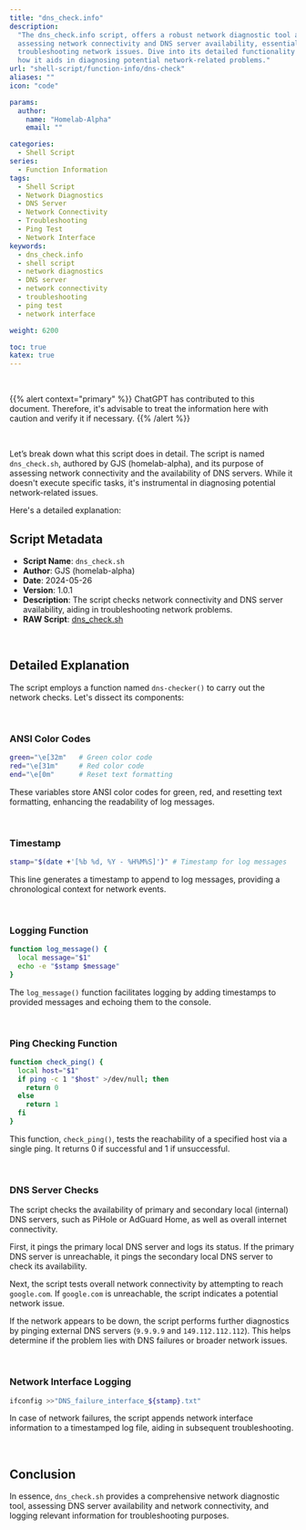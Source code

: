 ```yaml
---
title: "dns_check.info"
description:
  "The dns_check.info script, offers a robust network diagnostic tool aimed at
  assessing network connectivity and DNS server availability, essential for
  troubleshooting network issues. Dive into its detailed functionality and learn
  how it aids in diagnosing potential network-related problems."
url: "shell-script/function-info/dns-check"
aliases: ""
icon: "code"

params:
  author:
    name: "Homelab-Alpha"
    email: ""

categories:
  - Shell Script
series:
  - Function Information
tags:
  - Shell Script
  - Network Diagnostics
  - DNS Server
  - Network Connectivity
  - Troubleshooting
  - Ping Test
  - Network Interface
keywords:
  - dns_check.info
  - shell script
  - network diagnostics
  - DNS server
  - network connectivity
  - troubleshooting
  - ping test
  - network interface

weight: 6200

toc: true
katex: true
---
```


<br />

{{% alert context="primary" %}}
ChatGPT has contributed to this document. Therefore, it's advisable to treat the
information here with caution and verify it if necessary. {{% /alert %}}

<br />

Let’s break down what this script does in detail. The script is named
`dns_check.sh`, authored by GJS (homelab-alpha), and its purpose of assessing
network connectivity and the availability of DNS servers. While it doesn't
execute specific tasks, it's instrumental in diagnosing potential
network-related issues.

Here's a detailed explanation:

## Script Metadata

- **Script Name**: `dns_check.sh`
- **Author**: GJS (homelab-alpha)
- **Date**: 2024-05-26
- **Version**: 1.0.1
- **Description**: The script checks network connectivity and DNS server
  availability, aiding in troubleshooting network problems.
- **RAW Script**: [dns_check.sh]

<br />

## Detailed Explanation

The script employs a function named `dns-checker()` to carry out the network
checks. Let's dissect its components:

<br />

### ANSI Color Codes

```bash
green="\e[32m"   # Green color code
red="\e[31m"     # Red color code
end="\e[0m"      # Reset text formatting
```

These variables store ANSI color codes for green, red, and resetting text
formatting, enhancing the readability of log messages.

<br />

### Timestamp

```bash
stamp="$(date +'[%b %d, %Y - %H%M%S]')" # Timestamp for log messages
```

This line generates a timestamp to append to log messages, providing a
chronological context for network events.

<br />

### Logging Function

```bash
function log_message() {
  local message="$1"
  echo -e "$stamp $message"
}
```

The `log_message()` function facilitates logging by adding timestamps to
provided messages and echoing them to the console.

<br />

### Ping Checking Function

```bash
function check_ping() {
  local host="$1"
  if ping -c 1 "$host" >/dev/null; then
    return 0
  else
    return 1
  fi
}
```

This function, `check_ping()`, tests the reachability of a specified host via a
single ping. It returns 0 if successful and 1 if unsuccessful.

<br />

### DNS Server Checks

The script checks the availability of primary and secondary local (internal) DNS
servers, such as PiHole or AdGuard Home, as well as overall internet
connectivity.

First, it pings the primary local DNS server and logs its status. If the primary
DNS server is unreachable, it pings the secondary local DNS server to check its
availability.

Next, the script tests overall network connectivity by attempting to reach
`google.com`. If `google.com` is unreachable, the script indicates a potential
network issue.

If the network appears to be down, the script performs further diagnostics by
pinging external DNS servers (`9.9.9.9` and `149.112.112.112`). This helps
determine if the problem lies with DNS failures or broader network issues.

<br />

### Network Interface Logging

```bash
ifconfig >>"DNS_failure_interface_${stamp}.txt"
```

In case of network failures, the script appends network interface information to
a timestamped log file, aiding in subsequent troubleshooting.

<br />

## Conclusion

In essence, `dns_check.sh` provides a comprehensive network diagnostic tool,
assessing DNS server availability and network connectivity, and logging relevant
information for troubleshooting purposes.

[dns_check.sh]:
  https://raw.githubusercontent.com/homelab-alpha/shell-script/main/functions/dns_check.sh
